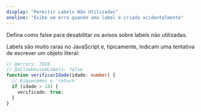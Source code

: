 ```yaml
---
display: "Permitir Labels Não Utilizadas"
oneline: "Exibe um erro quando uma label é criada acidentalmente"
---
```


Defina como false para desabilitar os avisos sobre labels não utilizadas.

Labels são muito raras no JavaScript e, tipicamente, indicam uma tentativa de escrever um objeto literal:

```ts twoslash
// @errors: 7028
// @allowUnusedLabels: false
function verificarIdade(idade: number) {
  // Esquecemos o 'return'
  if (idade > 18) {
    verificado: true;
  }
}
```

